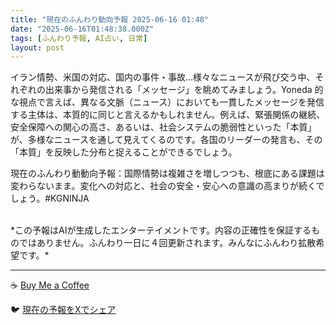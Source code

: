 ```yaml
---
title: "現在のふんわり動向予報 2025-06-16 01:48"
date: "2025-06-16T01:48:38.000Z"
tags: [ふんわり予報, AI占い, 日常]
layout: post
---
```


イラン情勢、米国の対応、国内の事件・事故…様々なニュースが飛び交う中、それぞれの出来事から発信される「メッセージ」を眺めてみましょう。Yoneda 的な視点で言えば、異なる文脈（ニュース）においても一貫したメッセージを発信する主体は、本質的に同じと言えるかもしれません。例えば、緊張関係の継続、安全保障への関心の高さ、あるいは、社会システムの脆弱性といった「本質」が、多様なニュースを通して見えてくるのです。各国のリーダーの発言も、その「本質」を反映した分布と捉えることができるでしょう。


現在のふんわり動動向予報：国際情勢は複雑さを増しつつも、根底にある課題は変わらないまま。変化への対応と、社会の安全・安心への意識の高まりが続くでしょう。#KGNINJA

<br>
*この予報はAIが生成したエンターテイメントです。内容の正確性を保証するものではありません。ふんわり一日に４回更新されます。みんなにふんわり拡散希望です。*

---
☕️ [Buy Me a Coffee](https://www.buymeacoffee.com/kgninja)

🐦 [現在の予報をXでシェア](https://twitter.com/intent/tweet?text=%E7%8F%BE%E5%9C%A8%E3%81%AE%E3%81%B5%E3%82%93%E3%82%8F%E3%82%8A%E4%BA%88%E5%A0%B1%3A%20%E3%80%8C%E3%82%A4%E3%83%A9%E3%83%B3%E6%83%85%E5%8B%A2%E3%80%81%E7%B1%B3%E5%9B%BD%E3%81%AE%E5%AF%BE%E5%BF%9C%E3%80%81%E5%9B%BD%E5%86%85%E3%81%AE%E4%BA%8B%E4%BB%B6%E3%83%BB%E4%BA%8B%E6%95%85%E2%80%A6%E6%A7%98%E3%80%85%E3%81%AA%E3%83%8B%E3%83%A5%E3%83%BC%E3%82%B9%E3%81%8C%E9%A3%9B%E3%81%B3%E4%BA%A4%E3%81%86%E4%B8%AD%E3%80%81%E3%81%9D%E3%82%8C%E3%81%9E%E3%82%8C%E3%81%AE%E5%87%BA%E6%9D%A5%E4%BA%8B%E3%81%8B%E3%82%89%E7%99%BA%E4%BF%A1%E3%81%95%E3%82%8C%E3%82%8B%E3%80%8C%E3%83%A1%E3%83%83%E3%82%BB%E3%83%BC%E3%82%B8%E3%80%8D%E3%82%92%E7%9C%BA%E3%82%81%E3%81%A6%E3%81%BF%E3%81%BE%E3%81%97%E3%82%87%E3%81%86%E3%80%82%E3%80%8D%23KGNINJA%20%E7%B6%9A%E3%81%8D%E3%81%AF%E3%83%96%E3%83%AD%E3%82%B0%E3%81%A7%EF%BC%81%F0%9F%91%87&url=https%3A%2F%2Fkg-ninja.github.io%2FFunwariyoso%2F)
